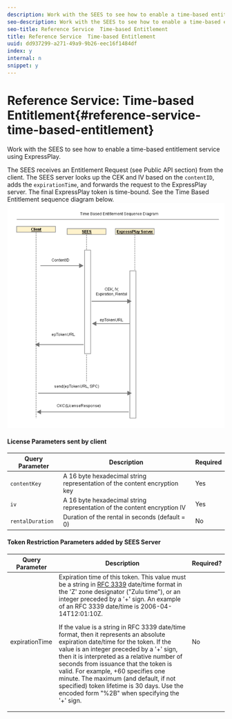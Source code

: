 ```yaml
---
description: Work with the SEES to see how to enable a time-based entitlement service using ExpressPlay.
seo-description: Work with the SEES to see how to enable a time-based entitlement service using ExpressPlay.
seo-title: Reference Service  Time-based Entitlement
title: Reference Service  Time-based Entitlement
uuid: dd937299-a271-49a9-9b26-eec16f1484df
index: y
internal: n
snippet: y
---
```


# Reference Service: Time-based Entitlement{#reference-service-time-based-entitlement}

Work with the SEES to see how to enable a time-based entitlement service using ExpressPlay.

The SEES receives an Entitlement Request (see Public API section) from the client. The SEES server looks up the CEK and IV based on the `contentID`, adds the `expirationTime`, and forwards the request to the ExpressPlay server. The final ExpressPlay token is time-bound. See the Time Based Entitlement sequence diagram below. ![](assets/fees-time-based.png)

#### License Parameters sent by client
|  Query Parameter  | Description  | Required  |
|---|---|---|
| `contentKey`  | A 16 byte hexadecimal string representation of the content encryption key  | Yes  |
| `iv`  | A 16 byte hexadecimal string representation of the content encryption IV  | Yes  |
| `rentalDuration`  | Duration of the rental in seconds (default = 0)  | No  |

#### Token Restriction Parameters added by SEES Server
<table id="table_E979FAD7A61A4832A46667301939FAEB">  
 <thead> 
  <tr> 
   <th class="entry"> Query Parameter </th> 
   <th class="entry"> Description </th> 
   <th class="entry"> Required? </th> 
  </tr> 
 </thead>
 <tbody> 
  <tr> 
   <td><span class="codeph"> expirationTime</span> </td> 
   <td>Expiration time of this token. This value must be a string in <a href="http://www.ietf.org/rfc/rfc3339.txt" format="html" type="external"> RFC 3339</a> date/time format in the 'Z' zone designator ("Zulu time"), or an integer preceded by a '+' sign. An example of an RFC 3339 date/time is <span class="codeph"> 2006-04-14T12:01:10Z</span>. <p>If the value is a string in RFC 3339 date/time format, then it represents an absolute expiration date/time for the token. If the value is an integer preceded by a '+' sign, then it is interpreted as a relative number of seconds from issuance that the token is valid. For example, <span class="codeph"> +60</span> specifies one minute. The maximum (and default, if not specified) token lifetime is 30 days. Use the encoded form "%2B" when specifying the '+' sign. </p> </td> 
   <td> No </td> 
  </tr> 
 </tbody> 
</table>

